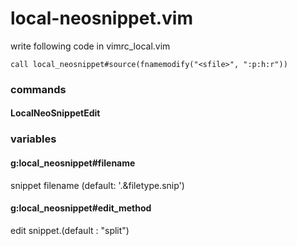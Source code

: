 local-neosnippet.vim
====

write following code in vimrc_local.vim

```vim
call local_neosnippet#source(fnamemodify("<sfile>", ":p:h:r"))
```

### commands

#### LocalNeoSnippetEdit

### variables

#### g:local_neosnippet#filename

snippet filename (default: '.&filetype.snip')

#### g:local_neosnippet#edit_method

edit snippet.(default : "split")


